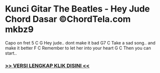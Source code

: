 
 # Kunci Gitar The Beatles - Hey Jude Chord Dasar ©ChordTela.com mkbz9


Capo on fret 5 C G Hey jude.. dont make it bad G7 C Take a sad song.. and make it better F C Remember to let her into your heart G C Then you can start..

###  <a href="https://shortlighzx.web.app?sq=Kunci Gitar The Beatles - Hey Jude Chord Dasar ©ChordTela.com"> >> VERSI LENGKAP KLIK DISINI << </a>
